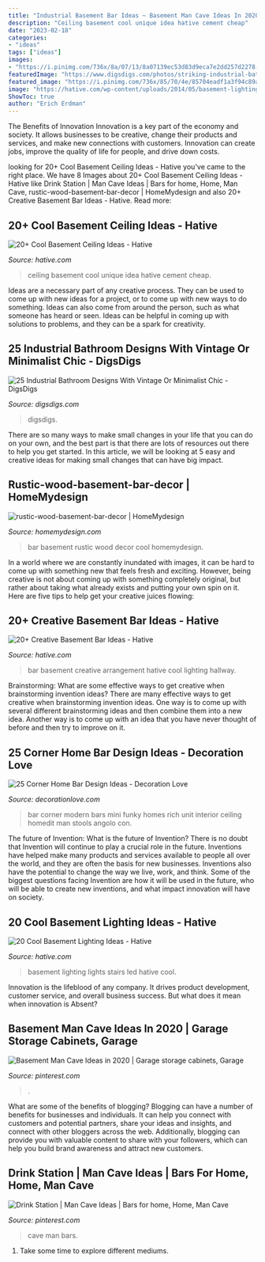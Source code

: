 ```yaml
---
title: "Industrial Basement Bar Ideas ~ Basement Man Cave Ideas In 2020"
description: "Ceiling basement cool unique idea hative cement cheap"
date: "2023-02-18"
categories:
- "ideas"
tags: ["ideas"]
images:
- "https://i.pinimg.com/736x/8a/07/13/8a07139ec53d83d9eca7e2dd257d2278--man-cave-den-dream-man-cave.jpg?b=t"
featuredImage: "https://www.digsdigs.com/photos/striking-industrial-bathroom-designs-24.jpg"
featured_image: "https://i.pinimg.com/736x/85/70/4e/85704eadf1a3f94c89a215631737a8e3.jpg"
image: "https://hative.com/wp-content/uploads/2014/05/basement-lighting-ideas/11-white-stairs-with-led-lights.jpg"
ShowToc: true
author: "Erich Erdman"
---
```



The Benefits of Innovation
Innovation is a key part of the economy and society. It allows businesses to be creative, change their products and services, and make new connections with customers. Innovation can create jobs, improve the quality of life for people, and drive down costs.

	

		
looking for 20+ Cool Basement Ceiling Ideas - Hative you've came to the right place. We have 8 Images about 20+ Cool Basement Ceiling Ideas - Hative like Drink Station | Man Cave Ideas | Bars for home, Home, Man Cave, rustic-wood-basement-bar-decor | HomeMydesign and also 20+ Creative Basement Bar Ideas - Hative. Read more:
		
    
## 20+ Cool Basement Ceiling Ideas - Hative

<img loading=lazy src="https://hative.com/wp-content/uploads/2014/05/basement-ceiling-ideas/6-unique-basement-ceiling-idea.jpg" onerror="this.onerror=null;this.src='https://tse2.mm.bing.net/th?id=OIP.gIleI6Rb6nX4KL4VOvRkWgHaJ4&amp;pid=15.1';" alt="20+ Cool Basement Ceiling Ideas - Hative">

_Source: hative.com_

>ceiling basement cool unique idea hative cement cheap. 

	

Ideas are a necessary part of any creative process. They can be used to come up with new ideas for a project, or to come up with new ways to do something. Ideas can also come from around the person, such as what someone has heard or seen. Ideas can be helpful in coming up with solutions to problems, and they can be a spark for creativity.

    
## 25 Industrial Bathroom Designs With Vintage Or Minimalist Chic - DigsDigs

<img loading=lazy src="https://www.digsdigs.com/photos/striking-industrial-bathroom-designs-24.jpg" onerror="this.onerror=null;this.src='https://tse3.mm.bing.net/th?id=OIP.oLJuIlCIGusieAqUPKtG7AHaLH&amp;pid=15.1';" alt="25 Industrial Bathroom Designs With Vintage Or Minimalist Chic - DigsDigs">

_Source: digsdigs.com_

>digsdigs. 

	

There are so many ways to make small changes in your life that you can do on your own, and the best part is that there are lots of resources out there to help you get started. In this article, we will be looking at 5 easy and creative ideas for making small changes that can have big impact.

    
## Rustic-wood-basement-bar-decor | HomeMydesign

<img loading=lazy src="https://homemydesign.com/wp-content/uploads/2016/06/rustic-wood-basement-bar-decor.jpg" onerror="this.onerror=null;this.src='https://tse1.mm.bing.net/th?id=OIP.gUu6378AtZr8WMJ_7qGUQQHaLH&amp;pid=15.1';" alt="rustic-wood-basement-bar-decor | HomeMydesign">

_Source: homemydesign.com_

>bar basement rustic wood decor cool homemydesign. 

	

In a world where we are constantly inundated with images, it can be hard to come up with something new that feels fresh and exciting. However, being creative is not about coming up with something completely original, but rather about taking what already exists and putting your own spin on it. Here are five tips to help get your creative juices flowing:

    
## 20+ Creative Basement Bar Ideas - Hative

<img loading=lazy src="https://hative.com/wp-content/uploads/2014/05/basement-bar-ideas/13-wall-arrangement.jpg" onerror="this.onerror=null;this.src='https://tse1.mm.bing.net/th?id=OIP.cFNCNa6iVc-TO7xSlDm1QQHaJ3&amp;pid=15.1';" alt="20+ Creative Basement Bar Ideas - Hative">

_Source: hative.com_

>bar basement creative arrangement hative cool lighting hallway. 

	

Brainstorming: What are some effective ways to get creative when brainstorming invention ideas?
There are many effective ways to get creative when brainstorming invention ideas. One way is to come up with several different brainstorming ideas and then combine them into a new idea. Another way is to come up with an idea that you have never thought of before and then try to improve on it.

    
## 25 Corner Home Bar Design Ideas - Decoration Love

<img loading=lazy src="http://www.decorationlove.com/wp-content/uploads/2016/08/corner-bar.jpg" onerror="this.onerror=null;this.src='https://tse2.mm.bing.net/th?id=OIP.UXkm5A5aT5xh_hggHxP32QHaKV&amp;pid=15.1';" alt="25 Corner Home Bar Design Ideas - Decoration Love">

_Source: decorationlove.com_

>bar corner modern bars mini funky homes rich unit interior ceiling homedit man stools angolo con. 

	

The future of Invention: What is the future of Invention?
There is no doubt that Invention will continue to play a crucial role in the future. Inventions have helped make many products and services available to people all over the world, and they are often the basis for new businesses. Inventions also have the potential to change the way we live, work, and think. Some of the biggest questions facing Invention are how it will be used in the future, who will be able to create new inventions, and what impact innovation will have on society.

    
## 20 Cool Basement Lighting Ideas - Hative

<img loading=lazy src="https://hative.com/wp-content/uploads/2014/05/basement-lighting-ideas/11-white-stairs-with-led-lights.jpg" onerror="this.onerror=null;this.src='https://tse2.mm.bing.net/th?id=OIP.jrxayhIWFzstk870tf1PPQHaJ4&amp;pid=15.1';" alt="20 Cool Basement Lighting Ideas - Hative">

_Source: hative.com_

>basement lighting lights stairs led hative cool. 

	

Innovation is the lifeblood of any company. It drives product development, customer service, and overall business success. But what does it mean when innovation is Absent?

    
## Basement Man Cave Ideas In 2020 | Garage Storage Cabinets, Garage

<img loading=lazy src="https://i.pinimg.com/736x/85/70/4e/85704eadf1a3f94c89a215631737a8e3.jpg" onerror="this.onerror=null;this.src='https://tse4.mm.bing.net/th?id=OIP.ZltrcJi97kQAm_vAXOIvrgHaJ3&amp;pid=15.1';" alt="Basement Man Cave Ideas in 2020 | Garage storage cabinets, Garage">

_Source: pinterest.com_

>. 

	

What are some of the benefits of blogging?
Blogging can have a number of benefits for businesses and individuals. It can help you connect with customers and potential partners, share your ideas and insights, and connect with other bloggers across the web. Additionally, blogging can provide you with valuable content to share with your followers, which can help you build brand awareness and attract new customers.

    
## Drink Station | Man Cave Ideas | Bars For Home, Home, Man Cave

<img loading=lazy src="https://i.pinimg.com/736x/8a/07/13/8a07139ec53d83d9eca7e2dd257d2278--man-cave-den-dream-man-cave.jpg?b=t" onerror="this.onerror=null;this.src='https://tse3.mm.bing.net/th?id=OIP.VagXDPlKq2b03HsLHhlA0gHaKZ&amp;pid=15.1';" alt="Drink Station | Man Cave Ideas | Bars for home, Home, Man Cave">

_Source: pinterest.com_

>cave man bars. 

	

1. Take some time to explore different mediums.

